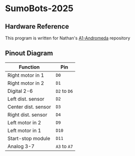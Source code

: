 # SumoBots-2025

## Hardware Reference

This program is written for Nathan's [A1-Andromeda](https://github.com/nathan-jw/A1-Andromeda) repository

## Pinout Diagram

| Function          | Pin          |
| ----------------- | ------------ |
| Right motor in 1  | `D0`         |
| Right motor in 2  | `D1`         |
| Digital 2-6       | `D2` to `D6` |
| Left dist. sensor | `D2`        |
| Center dist. sensor | `D3`        |
| Right dist. sensor | `D4`       |
| Left motor in 2   | `D9`         |
| Left motor in 1   | `D10`        |
| Start-stop module | `D11`        |
| Analog 3-7        | `A3` to `A7` |
